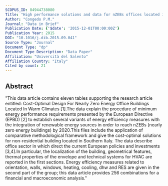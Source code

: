 ```yaml
---
SCOPUS_ID: 84944738080
Title: "High performance solutions and data for nZEBs offices located in warm climates"
Author: "Congedo P.M."
Journal: "Data in Brief"
Publication Date: {'$date': '2015-12-01T00:00:00Z'}
Publication Year: 2015
DOI: "10.1016/j.dib.2015.09.041"
Source Type: "Journal"
Document Type: "dp"
Document Type Description: "Data Paper"
Affiliation: "Università del Salento"
Affiliation Country: "Italy"
Cited by count: 21
---
```


## Abstract
"This data article contains eleven tables supporting the research article entitled: Cost-Optimal Design For Nearly Zero Energy Office Buildings Located In Warm Climates [1].The data explain the procedure of minimum energy performance requirements presented by the European Directive (EPBD) [2] to establish several variants of energy efficiency measures with the integration of renewable energy sources in order to reach nZEBs (nearly zero energy buildings) by 2020.This files include the application of comparative methodological framework and give the cost-optimal solutions for non-residential building located in Southern Italy. The data describe office sector in which direct the current European policies and investments [3,4].In particular, the localization of the building, geometrical features, thermal properties of the envelope and technical systems for HVAC are reported in the first sections. Energy efficiency measures related to orientation, walls, windows, heating, cooling, dhw and RES are given in the second part of the group; this data article provides 256 combinations for a financial and macroeconomic analysis."

